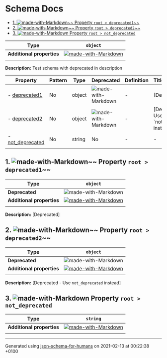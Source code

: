 # Schema Docs

- [1. ![made-with-Markdown](https://img.shields.io/badge/Optional-yellow)~~ Property `root > deprecated1`~~](#deprecated1)
- [2. ![made-with-Markdown](https://img.shields.io/badge/Optional-yellow)~~ Property `root > deprecated2`~~](#deprecated2)
- [3. ![made-with-Markdown](https://img.shields.io/badge/Optional-yellow) Property `root > not_deprecated`](#not_deprecated)

| Type | `object` |
| ---- | --- |
| **Additional properties** |[![made-with-Markdown](https://img.shields.io/badge/Any%20type-allowed-green)](# "Additional Properties of any type are allowed.")|
|  |  |

**Description:** Test schema with deprecated in description

| Property | Pattern | Type | Deprecated | Definition | Title/Description |
| -------- | ------- | ---- | ---------- | ---------- | ----------------- |
|-  [deprecated1](#deprecated1)|No|object|![made-with-Markdown](https://img.shields.io/badge/Deprecated-red)| -|[Deprecated]|
|-  [deprecated2](#deprecated2)|No|object|![made-with-Markdown](https://img.shields.io/badge/Deprecated-red)| -|[Deprecated - Use \`not_deprecated\` instead]|
|-  [not_deprecated](#not_deprecated)|No|string|No| -|-|
|  |  |  |  |  |

## <a name="deprecated1"></a>1. ![made-with-Markdown](https://img.shields.io/badge/Optional-yellow)~~ Property `root > deprecated1`~~

| Type | `object` |
| ---- | --- |
| **Deprecated** | ![made-with-Markdown](https://img.shields.io/badge/Deprecated-red) |
| **Additional properties** |[![made-with-Markdown](https://img.shields.io/badge/Any%20type-allowed-green)](# "Additional Properties of any type are allowed.")|
|  |  |

**Description:** [Deprecated]

## <a name="deprecated2"></a>2. ![made-with-Markdown](https://img.shields.io/badge/Optional-yellow)~~ Property `root > deprecated2`~~

| Type | `object` |
| ---- | --- |
| **Deprecated** | ![made-with-Markdown](https://img.shields.io/badge/Deprecated-red) |
| **Additional properties** |[![made-with-Markdown](https://img.shields.io/badge/Any%20type-allowed-green)](# "Additional Properties of any type are allowed.")|
|  |  |

**Description:** [Deprecated - Use `not_deprecated` instead]

## <a name="not_deprecated"></a>3. ![made-with-Markdown](https://img.shields.io/badge/Optional-yellow) Property `root > not_deprecated`

| Type | `string` |
| ---- | --- |
| **Additional properties** |[![made-with-Markdown](https://img.shields.io/badge/Any%20type-allowed-green)](# "Additional Properties of any type are allowed.")|
|  |  |

----------------------------------------------------------------------------------------------------------------------------
Generated using [json-schema-for-humans](https://github.com/coveooss/json-schema-for-humans) on 2021-02-13 at 00:22:38 +0100